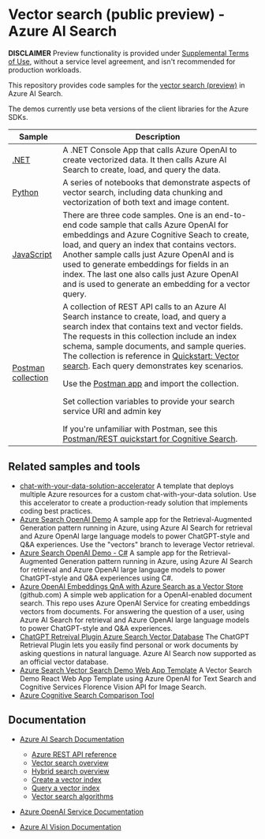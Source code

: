 # Vector search (public preview) - Azure AI Search

**DISCLAIMER**
Preview functionality is provided under [Supplemental Terms of Use](https://azure.microsoft.com/support/legal/preview-supplemental-terms/), without a service level agreement, and isn't recommended for production workloads.

This repository provides code samples for the [vector search (preview)](https://learn.microsoft.com/azure/search/vector-search-overview) in Azure AI Search.

The demos currently use beta versions of the client libraries for the Azure SDKs.

| Sample | Description |
| ------ | ------------|
| [.NET](demo-dotnet/readme.md) | A .NET Console App that calls Azure OpenAI to create vectorized data. It then calls Azure AI Search to create, load, and query the data.|
| [Python](demo-python/readme.md) |  A series of notebooks that demonstrate aspects of vector search, including data chunking and vectorization of both text and image content. |
| [JavaScript](demo-javascript/readme.md) | There are three code samples. One is an end-to-end code sample that calls Azure OpenAI for embeddings and Azure Cognitive Seach to create, load, and query an index that contains vectors. Another sample calls just Azure OpenAI and is used to generate embeddings for fields in an index. The last one also calls just Azure OpenAI and is used to generate an embedding for a vector query.  |
| [Postman collection](postman-collection/Vector%20Search%20QuickStart.postman_collection%20v1.0.json)| A collection of REST API calls to an Azure AI Search instance to create, load, and query a search index that contains text and vector fields. The requests in this collection include an index schema, sample documents, and sample queries. The collection is reference in [Quickstart: Vector search](https://learn.microsoft.com/azure/search/vector-search-quickstart.md). Each query demonstrates key scenarios. <p>Use the [Postman app](https://www.postman.com/downloads/) and import the collection.</p> <p>Set collection variables to provide your search service URI and admin key</p> If you're unfamiliar with Postman, see this [Postman/REST quickstart for Cognitive Search](https://learn.microsoft.com/azure/search/search-get-started-rest). |

## Related samples and tools

- [chat-with-your-data-solution-accelerator](https://github.com/Azure-Samples/chat-with-your-data-solution-accelerator) A template that deploys multiple Azure resources for a custom chat-with-your-data solution. Use this accelerator to create a production-ready solution that implements coding best practices.
- [Azure Search OpenAI Demo](https://github.com/Azure-Samples/azure-search-openai-demo/tree/vectors) A sample app for the Retrieval-Augmented Generation pattern running in Azure, using Azure AI Search for retrieval and Azure OpenAI large language models to power ChatGPT-style and Q&A experiences. Use the "vectors" branch to leverage Vector retrieval.
- [Azure Search OpenAI Demo - C#](https://github.com/Azure-Samples/azure-search-openai-demo-csharp/tree/feature/embeddingSearch) A sample app for the Retrieval-Augmented Generation pattern running in Azure, using Azure AI Search for retrieval and Azure OpenAI large language models to power ChatGPT-style and Q&A experiences using C#.
- [Azure OpenAI Embeddings QnA with Azure Search as a Vector Store](https://github.com/ruoccofabrizio/azure-open-ai-embeddings-qna) (github.com) A simple web application for a OpenAI-enabled document search. This repo uses Azure OpenAI Service for creating embeddings vectors from documents. For answering the question of a user, using Azure AI Search for retrieval and Azure OpenAI large language models to power ChatGPT-style and Q&A experiences.
- [ChatGPT Retreival Plugin Azure Search Vector Database](https://github.com/openai/chatgpt-retrieval-plugin/blob/main/README.md#azure-cognitive-search) The ChatGPT Retrieval Plugin lets you easily find personal or work documents by asking questions in natural language. Azure AI Search now supported as an official vector database.
- [Azure Search Vector Search Demo Web App Template](https://github.com/farzad528/azure-search-vector-search-demo) A Vector Search Demo React Web App Template using Azure OpenAI for Text Search and Cognitive Services Florence Vision API for Image Search.
- [Azure Cognitive Search Comparison Tool](https://github.com/Azure-Samples/azure-search-comparison-tool)

## Documentation

- [Azure AI Search Documentation](https://learn.microsoft.com/azure/search/)

  - [Azure REST API reference](https://learn.microsoft.com/rest/api/searchservice/)
  - [Vector search overview](https://learn.microsoft.com/azure/search/vector-search-overview)
  - [Hybrid search overview](https://learn.microsoft.com/azure/search/vector-search-overview)
  - [Create a vector index](https://learn.microsoft.com/azure/search/vector-search-how-to-create-index)
  - [Query a vector index](https://learn.microsoft.com/azure/search/vector-search-how-to-query)
  - [Vector search algorithms](https://learn.microsoft.com/azure/search/vector-search-ranking)

- [Azure OpenAI Service Documentation](https://learn.microsoft.com/azure/cognitive-services/openai/)

- [Azure AI Vision Documentation](https://learn.microsoft.com/azure/cognitive-services/computer-vision/)
